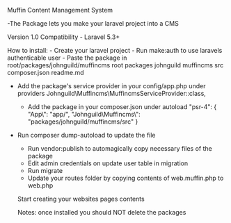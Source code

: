 Muffin Content Management System

 -The Package lets you make your laravel project into a CMS 

Version 1.0
Compatibility - Laravel 5.3+


How to install:
	- Create your laravel project
	- Run make:auth to use laravels authenticable user
	- Paste the package in root/packages/johnguild/muffincms
				root
					packages
						johnguild
							muffincms
								src
								composer.json
								readme.md
  - Add the package's service provider in your config/app.php under providers
  			Johnguild\Muffincms\MuffincmsServiceProvider::class,
	- Add the package in your composer.json under autoload
        "psr-4": {
            "App\\": "app/",
            "Johnguild\\Muffincms\\": "packages/johnguild/muffincms/src"
        }
  - Run composer dump-autoload to update the file
	- Run vendor:publish to automagically copy necessary files of the package
	- Edit admin credentials on update user table in migration
	- Run migrate
	- Update your routes folder by copying contents of web.muffin.php to web.php

	Start creating your websites pages contents
	
	Notes: once installed you should NOT delete the packages




